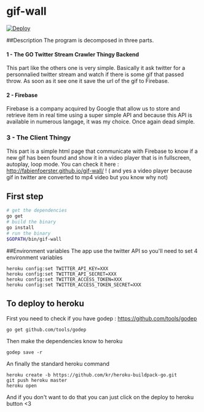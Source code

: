 # gif-wall 

[![Deploy](https://www.herokucdn.com/deploy/button.svg)](https://heroku.com/deploy)

##Description
The program is decomposed in three parts.

#### 1 - The GO Twitter Stream Crawler Thingy Backend
This part like the others one is very simple. Basically it ask twitter for a personnalied twitter stream and watch if there is some gif that passed throw. As soon as it see one it save the url of the gif to Firebase.

#### 2 - Firebase
Firebase is a company acquired by Google that allow us to store and retrieve item in real time using a super simple API and because this API is available in numerous langage, it was my choice. Once again dead simple.

### 3 - The Client Thingy 
This part is a simple html page that communicate with Firebase to know if a new gif has been found and show it in a video player that is in fullscreen, autoplay, loop mode. You can check it here : http://fabienfoerster.github.io/gif-wall/ !
( and yes a video player because gif in twitter are converted to mp4 video but you know why not)



## First step

```bash
# get the dependencies
go get 
# build the binary
go install
# run the binary
$GOPATH/bin/gif-wall
```
##Environment variables
The app use the twitter API so you'll need to set 4 environment variables
```
heroku config:set TWITTER_API_KEY=XXX
heroku config:set TWITTER_API_SECRET=XXX
heroku config:set TWITTER_ACCESS_TOKEN=XXX
heroku config:set TWITTER_ACCESS_TOKEN_SECRET=XXX
```

## To deploy to heroku

First you need to check if you have godep : https://github.com/tools/godep

```
go get github.com/tools/godep
```
Then make the dependencies know to heroku
```
godep save -r
```

An finally the standard heroku command 
```
heroku create -b https://github.com/kr/heroku-buildpack-go.git
git push heroku master
heroku open
```

And if you don't want to do that you can just click on the deploy to heroku button <3
